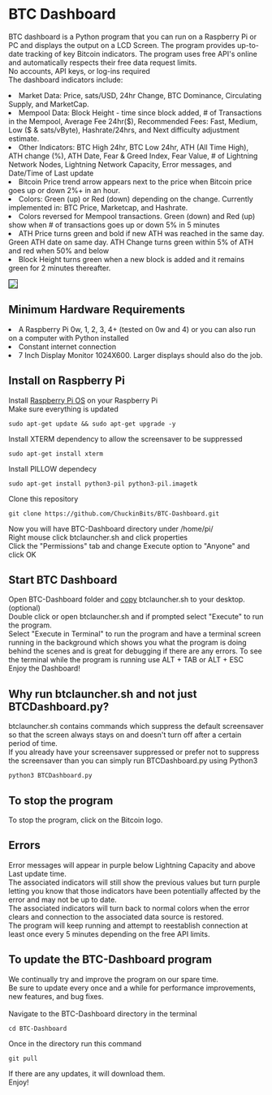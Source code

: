 # BTC Dashboard
BTC dashboard is a Python program that you can run on a Raspberry Pi or PC and displays the output on a LCD Screen. The program provides up-to-date tracking of key Bitcoin indicators. The program uses free API's online and automatically respects their free data request limits. <br>
No accounts, API keys, or log-ins required<br>
The dashboard indicators include:<br>
<li> Market Data: Price, sats/USD, 24hr Change, BTC Dominance, Circulating Supply, and MarketCap.
<li> Mempool Data: Block Height - time since block added, # of Transactions in the Mempool, Average Fee 24hr($), Recommended Fees: Fast, Medium, Low ($ & sats/vByte), Hashrate/24hrs, and Next difficulty adjustment estimate.
<li> Other Indicators: BTC High 24hr, BTC Low 24hr, ATH (All Time High), ATH change (%), ATH Date, Fear & Greed Index, Fear Value, # of Lightning Network Nodes, Lightning Network Capacity, Error messages, and Date/Time of Last update
<li> Bitcoin Price trend arrow appears next to the price when Bitcoin price goes up or down 2%+ in an hour.
<li> Colors: Green (up) or Red (down) depending on the change. Currently implemented in: BTC Price, Marketcap, and Hashrate.
<li> Colors reversed for Mempool transactions. Green (down) and Red (up) show when # of transactions goes up or down 5% in 5 minutes
<li> ATH Price turns green and bold if new ATH was reached in the same day. Green ATH date on same day. ATH Change turns green within 5% of ATH and red when 50% and below 
<li>Block Height turns green when a new block is added and it remains green for 2 minutes thereafter.

<img src="https://cypherhive.com/wp-content/uploads/2021/01/BTC-Dashboard8ATHBHgreen.jpg" border="1"><br>

## Minimum Hardware Requirements
<li>A Raspberry Pi 0w, 1, 2, 3, 4+ (tested on 0w and 4) or you can also run on a computer with Python installed
<li>Constant internet connection
<li>7 Inch Display Monitor 1024X600. Larger displays should also do the job.

## Install on Raspberry Pi
Install [Raspberry Pi OS](https://www.raspberrypi.org/software/) on your Raspberry Pi<br>
Make sure everything is updated
```shell
sudo apt-get update && sudo apt-get upgrade -y
```
Install XTERM dependency to allow the screensaver to be suppressed
```shell
sudo apt-get install xterm
```
Install PILLOW dependecy
```shell
sudo apt-get install python3-pil python3-pil.imagetk
```
Clone this repository
```shell
git clone https://github.com/ChuckinBits/BTC-Dashboard.git
```
Now you will have BTC-Dashboard directory under /home/pi/
<br>Right mouse click btclauncher.sh and click properties
<br>Click the "Permissions" tab and change Execute option to "Anyone" and click OK

## Start BTC Dashboard
Open BTC-Dashboard folder and [copy](https://projects.raspberrypi.org/en/projects/rpi-gui-copying-files) btclauncher.sh to your desktop. (optional) <br>
Double click or open btclauncher.sh and if prompted select "Execute" to run the program. <br>
Select "Execute in Terminal" to run the program and have a terminal screen running in the background which shows you what the program is doing behind the scenes and is great for debugging if there are any errors. To see the terminal while the program is running use ALT + TAB or ALT + ESC
<br>Enjoy the Dashboard!

## Why run btclauncher.sh and not just BTCDashboard.py?
btclauncher.sh contains commands which suppress the default screensaver so that the screen always stays on and doesn't turn off after a certain period of time. <br>
If you already have your screensaver suppressed or prefer not to suppress the screensaver than you can simply run BTCDashboard.py using Python3
```shell
python3 BTCDashboard.py
```

## To stop the program
To stop the program, click on the Bitcoin logo.

## Errors
Error messages will appear in purple below Lightning Capacity and above Last update time. <br>
The associated indicators will still show the previous values but turn purple letting you know that those indicators have been potentially affected by the error and may not be up to date. <br>
The associated indicators will turn back to normal colors when the error clears and connection to the associated data source is restored. <br>
The program will keep running and attempt to reestablish connection at least once every 5 minutes depending on the free API limits.

## To update the BTC-Dashboard program
We continually try and improve the program on our spare time.<br>
Be sure to update every once and a while for performance improvements, new features, and bug fixes. <br>
<br>
Navigate to the BTC-Dashboard directory in the terminal
```shell
cd BTC-Dashboard
```
Once in the directory run this command
```shell
git pull
```
If there are any updates, it will download them.<br>
Enjoy!

